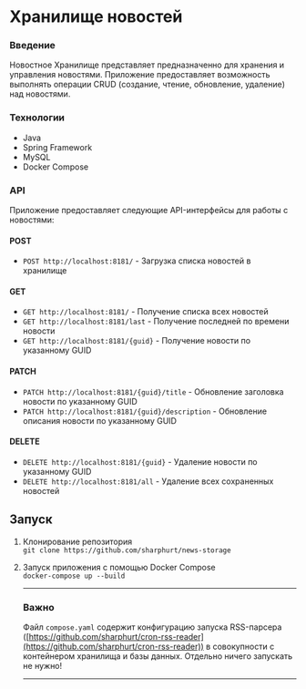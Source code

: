 # Хранилище новостей

### Введение

Новостное Хранилище представляет предназначенно для хранения и управления новостями. Приложение предоставляет возможность выполнять операции CRUD (создание, чтение, обновление, удаление) над новостями.
### Технологии

- Java
- Spring Framework 
- MySQL
- Docker Compose

### API

Приложение предоставляет следующие API-интерфейсы для работы с новостями:

#### POST

* `POST http://localhost:8181/` - Загрузка списка новостей в хранилище

#### GET

* `GET http://localhost:8181/` - Получение списка всех новостей  
* `GET http://localhost:8181/last`  - Получение последней по времени новости  
* `GET http://localhost:8181/{guid}`  - Получение новости по указанному GUID  

#### PATCH

* `PATCH http://localhost:8181/{guid}/title`  - Обновление заголовка новости по указанному GUID  
* `PATCH http://localhost:8181/{guid}/description`  - Обновление описания новости по указанному GUID  

#### DELETE

* `DELETE http://localhost:8181/{guid}`  - Удаление новости по указанному GUID  
* `DELETE http://localhost:8181/all`  - Удаление всех сохраненных новостей


## Запуск

1. Клонирование репозитория  
   `git clone https://github.com/sharphurt/news-storage`


2. Запуск приложения с помощью Docker Compose  
   `docker-compose up --build`

    <hr>
    
    ### Важно
   
    Файл `compose.yaml` содержит конфигурацию запуска RSS-парсера ([https://github.com/sharphurt/cron-rss-reader](https://github.com/sharphurt/cron-rss-reader)) в совокупности с контейнером хранилища и базы данных. Отдельно ничего запускать не нужно!
    
    <hr>